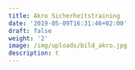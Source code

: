```yaml
---
title: Akro Sicherheitstraining
date: '2019-05-09T16:31:46+02:00'
draft: false
weight: '2'
image: /img/uploads/bild_akro.jpg
description: t
---
```


